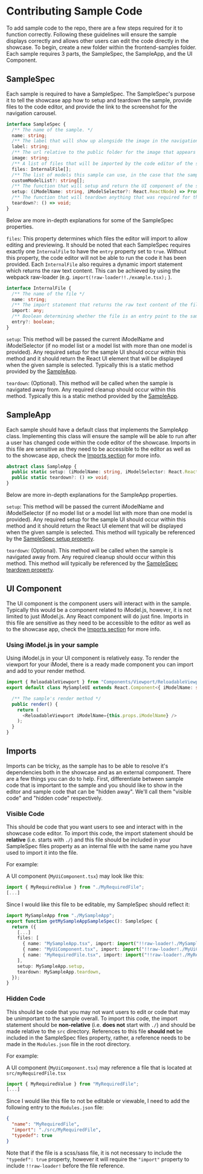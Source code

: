 # Contributing Sample Code

To add sample code to the repo, there are a few steps required for it to function correctly. Following these guidelines will ensure the sample displays correctly and allows other users can edit the code directly in the showcase. To begin, create a new folder within the frontend-samples folder. Each sample requires 3 parts, the SampleSpec, the SampleApp, and the UI Component.

## SampleSpec

Each sample is required to have a SampleSpec. The SampleSpec's purpose it to tell the showcase app how to setup and teardown the sample, provide files to the code editor, and provide the link to the screenshot for the navigation carousel.

```ts
interface SampleSpec {
  /** The name of the sample. */
  name: string;
  /** The label that will show up alongside the image in the navigation carousel. */
  label: string;
  /** The url relative to the public folder for the image that appears in the navigation carousel. */
  image: string;
  /** A list of files that will be imported by the code editor of the showcase. */
  files: InternalFile[];
  /** The list of models this sample can use, in the case that the sample cannot use all available models */
  customModelList?: string[];
  /** The function that will setup and return the UI component of the sample. */
  setup: (iModelName: string, iModelSelector?: React.ReactNode) => Promise<React.ReactNode>;
  /** The function that will teardown anything that was required for the sample to function. */
  teardown?: () => void;
}
```

Below are more in-depth explanations for some of the SampleSpec properties.

```files```: This property determines which files the editor will import to allow editing and previewing. It should be noted that each SampleSpec requires exactly one ```InternalFile``` to have the ```entry``` property set to ```true```. Without this property, the code editor will not be able to run the code it has been provided. Each ```InternalFile``` also requires a dynamic import statement which returns the raw text content. This can be achieved by using the webpack raw-loader  (e.g. ```import(!raw-loader!!./example.tsx);``` ).

```ts
interface InternalFile {
  /** The name of the file */
  name: string;
  /** The import statement that returns the raw text content of the file. */
  import: any;
  /** Boolean determining whether the file is an entry point to the sample */
  entry?: boolean;
}
```

```setup```: This method will be passed the current iModelName and iModelSelector (if no model list or a model list with more than one model is provided). Any required setup for the sample UI should occur within this method and it should return the React UI element that will be displayed when the given sample is selected. Typically this is a static method provided by the [SampleApp](#SampleApp).

```teardown```: (Optional). This method will be called when the sample is navigated away from. Any required cleanup should occur within this method. Typically this is a static method provided by the [SampleApp](#SampleApp).

## SampleApp

Each sample should have a default class that implements the SampleApp class. Implementing this class will ensure the sample will be able to run after a user has changed code within the code editor of the showcase. Imports in this file are sensitive as they need to be accessible to the editor as well as to the showcase app, check the [Imports section](#imports) for more info.

```ts
abstract class SampleApp {
  public static setup: (iModelName: string, iModelSelector: React.ReactNode) => Promise<React.ReactNode>;
  public static teardown?: () => void;
}
```

Below are more in-depth explanations for the SampleApp properties.

```setup```: This method will be passed the current iModelName and iModelSelector (if no model list or a model list with more than one model is provided). Any required setup for the sample UI should occur within this method and it should return the React UI element that will be displayed when the given sample is selected. This method will typically be referenced by the [SampleSpec setup property](#SampleSpec).

```teardown```: (Optional). This method will be called when the sample is navigated away from. Any required cleanup should occur within this method. This method will typically be referenced by the [SampleSpec teardown property](#SampleSpec).

## UI Component

The UI component is the component users will interact with in the sample. Typically this would be a component related to iModel.js, however, it is not limited to just iModel.js. Any React component will do just fine. Imports in this file are sensitive as they need to be accessible to the editor as well as to the showcase app, check the [Imports section](#imports) for more info.

### Using iModel.js in your sample

Using iModel.js in your UI component is relatively easy. To render the viewport for your iModel, there is a ready made component you can import and add to your render method.

```ts
import { ReloadableViewport } from "Components/Viewport/ReloadableViewport"; // That's not a typo, be sure to import the component as non-relative.
export default class MySampleUI extends React.Component<{ iModelName: string, iModelSelector: React.ReactNode }, {}> {

  /** The sample's render method */
  public render() {
    return (
      <ReloadableViewport iModelName={this.props.iModelName} />
    );
  }
}
```

## Imports

Imports can be tricky, as the sample has to be able to resolve it's dependencies both in the showcase and as an external component. There are a few things you can do to help. First, differentiate between sample code that is important to the sample and you should like to show in the editor and sample code that can be "hidden away". We'll call them "visible code" and "hidden code" respectively.

### Visible Code

This should be code that you want users to see and interact with in the showcase code editor. To import this code, the import statement should be **relative** (i.e. starts with ```./```) and this file should be included in your SampleSpec files property as an internal file with the same name you have used to import it into the file.

For example:

A UI component (```MyUiComponent.tsx```) may look like this:

```ts
import { MyRequiredValue } from "./MyRequiredFile";
[...]
```

Since I would like this file to be editable, my SampleSpec should reflect it:

```ts
import MySampleApp from "./MySampleApp";
export function getMySampleAppSampleSpec(): SampleSpec {
  return ({
    [...]
    files: [
      { name: "MySampleApp.tsx", import: import("!!raw-loader!./MySampleApp"), entry: true },
      { name: "MyUiComponent.tsx", import: import("!!raw-loader!./MyUiComponent") },
      { name: "MyRequiredFile.tsx", import: import("!!raw-loader!./MyRequiredFile") },
    ],
    setup: MySampleApp.setup,
    teardown: MySampleApp.teardown,
  });
}
```

### Hidden Code

This should be code that you may not want users to edit or code that may be unimportant to the sample overall. To import this code, the import statement should be **non-relative** (i.e. **does not** start with ```./```) and should be made relative to the ```src``` directory. References to this file **should not** be included in the SampleSpec files property, rather, a reference needs to be made in the ```Modules.json``` file in the root directory.

For example:

A UI component (```MyUiComponent.tsx```) may reference a file that is located at ```src/myRequiredFile.tsx```

```ts
import { MyRequiredValue } from "MyRequiredFile";
[...]
```

Since I would like this file to not be editable or viewable, I need to add the following entry to the ```Modules.json``` file:

```json
{
  "name": "MyRequiredFile",
  "import": "./src/MyRequiredFile",
  "typedef": true
}
```

Note that if the file is a scss/sass file, it is not necessary to include the ```"typedef": true``` property, however it will require the ```"import"``` property to include ```!!raw-loader!``` before the file reference.
